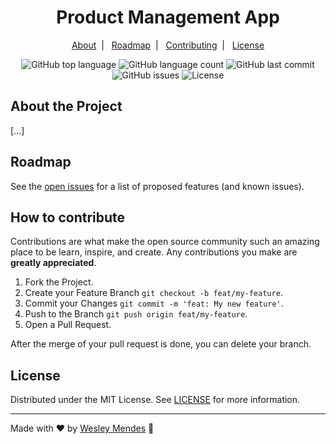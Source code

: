 <h1 align="center">
  Product Management App
  <br />
</h1>

<p align="center">
  <a href="#about-the-project">About</a>&nbsp;&nbsp;|&nbsp;&nbsp;
  <a href="#roadmap">Roadmap</a>&nbsp;&nbsp;|&nbsp;&nbsp;
  <a href="#how-to-contribute">Contributing</a>&nbsp;&nbsp;|&nbsp;&nbsp;
  <a href="#license">License</a>
</p>

<p align="center">
  <img alt="GitHub top language" src="https://img.shields.io/github/languages/top/wesgtox/product-management-app?style=plastic" />
  <img alt="GitHub language count" src="https://img.shields.io/github/languages/count/wesgtox/product-management-app?style=plastic" />
  <img alt="GitHub last commit" src="https://img.shields.io/github/last-commit/wesgtox/product-management-app?style=plastic" />
  <img alt="GitHub issues" src="https://img.shields.io/github/issues/wesgtox/product-management-app?style=plastic" />
  <img alt="License" src="https://img.shields.io/github/license/wesgtox/product-management-app?style=plastic" />
</p>


## About the Project

[...]


## Roadmap

See the [open issues](https://github.com/WesGtoX/product-management-app/issues) for a list of proposed features (and known issues).


## How to contribute

Contributions are what make the open source community such an amazing place to be learn, inspire, and create. Any contributions you make are **greatly appreciated**.

1. Fork the Project.
2. Create your Feature Branch `git checkout -b feat/my-feature`.  
3. Commit your Changes `git commit -m 'feat: My new feature'`.  
4. Push to the Branch `git push origin feat/my-feature`.  
5. Open a Pull Request.  

After the merge of your pull request is done, you can delete your branch.  


## License

Distributed under the MIT License. See [LICENSE](LICENSE) for more information.

---

Made with ♥ by [Wesley Mendes](https://wesleymendes.com/) :wave:
